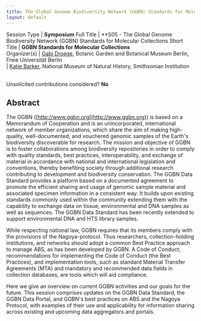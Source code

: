 ```yaml
---
title: The Global Genome Biodiversity Network (GGBN) Standards for Molecular Collections
layout: default
---
```


Session Type | **Symposium**
Full Title   | **S05 - The Global Genome Biodiversity Network (GGBN) Standards for Molecular Collections
Short Title  | **GGBN Standards for Molecular Collections**  
Organizer(s) | [Gabi Droege](mailto:G.Droege@bgbm.org), Botanic Garden and Botanical Museum Berlin, Freie Universität Berlin  
             | [Katie Barker](mailto:barkerk@si.edu), National Museum of Natural History, Smithsonian Institution


<p><br />Unsolicited contributions considered? <strong>No</strong></p>
 

## Abstract

The GGBN ([http://www.ggbn.org](http://www.ggbn.org)) is based on a Memorandum of Cooperation and is an unincorporated, international network of member organizations, which share the aim of making high-quality, well-documented, and vouchered genomic samples of the Earth's biodiversity discoverable for research. The mission and objective of GGBN is to foster collaborations among biodiversity repositories in order to comply with quality standards, best practices, interoperability, and exchange of material in accordance with national and international legislation and conventions, thereby benefiting society through additional research contributing to development and biodiversity conservation. The GGBN Data Standard provides a platform based on a documented agreement to promote the efficient sharing and usage of genomic sample material and associated specimen information in a consistent way. It builds upon existing standards commonly used within the community extending them with the capability to exchange data on tissue, environmental and DNA samples as well as sequences. The GGBN Data Standard has been recently extended to support environmental DNA and HTS library samples.

While respecting national law, GGBN requires that its members comply with the provisions of the Nagoya-protocol. Thus researchers, collection-holding institutions, and networks should adopt a common Best Practice approach to manage ABS, as has been developed by GGBN. A Code of Conduct; recommendations for implementing the Code of Conduct (the Best Practices), and implementation tools, such as standard Material Transfer Agreements (MTA) and mandatory and recommended data fields in collection databases, are tools which will aid compliance.

Here we give an overview on current GGBN activities and our goals for the future. This session comprises updates on the GGBN Data Standard, the GGBN Data Portal, and GGBN's best practices on ABS and the Nagoya Protocol, with examples of their use and applicability for information sharing across existing and upcoming data aggregators and portals.

